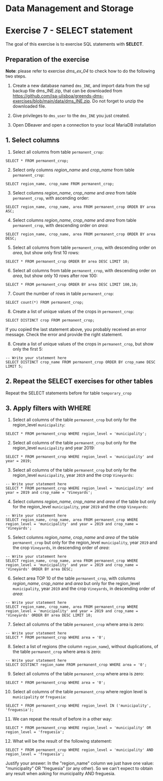 # Data Management and Storage

# Exercise 7 - SELECT statement

The goal of this exercise is to exercise SQL statements with **SELECT**.

## Preparation of the exercise

**Note**: please refer to exercise *dms_ex_04* to check how to do the following two steps.

1. Create a new database named `dms_INE`, and import data from the sql backup file dms_INE.zip, that can be downloaded from https://github.com/isa-ulisboa/greends-dms-exercises/blob/main/data/dms_INE.zip. Do not forget to unzip the downloaded file.

2. Give privileges to `dms_user` to the `dms_INE` you just created.

3. Open DBeaver and open a connection to your local MariaDB installation

## 1. Select columns

1. Select all columns from table `permanent_crop`:

```
SELECT * FROM permanent_crop;
```

2. Select only columns *region_name* and *crop_name* from table `permanent_crop`:

```
SELECT region_name, crop_name FROM permanent_crop;
```
3. Select columns *region_name*, *crop_name* and *area* from table `permanent_crop`, with ascending order:

```
SELECT region_name, crop_name, area FROM permanent_crop ORDER BY area ASC;
```

4. Select columns *region_name*, *crop_name* and *area* from table `permanent_crop`, with descending order on *area*:

```
SELECT region_name, crop_name, area FROM permanent_crop ORDER BY area DESC;
```

5. Select all columns from table `permanent_crop`, with descending order on *area*, but show only first 10 rows:

```
SELECT * FROM permanent_crop ORDER BY area DESC LIMIT 10;
```

6. Select all columns from table `permanent_crop`, with descending order on *area*, but show only 10 rows after row 100:

```
SELECT * FROM permanent_crop ORDER BY area DESC LIMIT 100,10;
```

7. Count the number of rows in table `permanent_crop`:

```
SELECT count(*) FROM permanent_crop;
```

8. Create a list of unique values of the crops in `permanent_crop`:

```
SELECT DISTINCT crop FROM permanent_crop;
```
  If you copied the last statement above, you probably received an error message. Check the error and provide the right statement.

8. Create a list of unique values of the crops in `permanent_crop`, but show only the first 5:

```
-- Write your statement here
SELECT DISTINCT crop_name FROM permanent_crop ORDER BY crop_name DESC LIMIT 5;
```

## 2. Repeat the SELECT exercises for other tables

Repeat the SELECT statements before for table `temporary_crop`

## 3. Apply filters with WHERE

1. Select all columns of the table `permanent_crop` but only for the region_level `municipality`:
```
SELECT * FROM permanent_crop WHERE region_level = 'municipality';
```

2. Select all columns of the table `permanent_crop` but only for the region_level `municipality` and year 2019:
```
SELECT * FROM permanent_crop WHERE region_level = 'municipality' and year = 2019;
```
3. Select all columns of the table `permanent_crop` but only for the region_level `municipality`, year `2019` and the crop `Vineyards`:
```
-- Write your statement here
SELECT * FROM permanent_crop WHERE region_level = 'municipality' and year = 2019 and crop_name = 'Vineyards';
```
4. Select columns *region_name*, *crop_name* and *area* of the table but only for the region_level `municipality`, year `2019` and the crop `Vineyards`:

```
-- Write your statement here
SELECT region_name, crop_name, area FROM permanent_crop WHERE region_level = 'municipality' and year = 2019 and crop_name = 'Vineyards';
```
5. Select columns *region_name*, *crop_name* and *area* of the table `permanent_crop` but only for the region_level `municipality`, year `2019` and the crop `Vineyards`, in descending order of *area*:
```
-- Write your statement here
SELECT region_name, crop_name, area FROM permanent_crop WHERE region_level = 'municipality' and year = 2019 and crop_name = 'Vineyards' ORDER BY area DESC;
```
6. Select area TOP 10 of the table `permanent_crop`, with columns *region_name*, *crop_name* and *area*  but only for the region_level `municipality`, year `2019` and the crop `Vineyards`, in descending order of *area*:
```
-- Write your statement here
SELECT region_name, crop_name, area FROM permanent_crop WHERE region_level = 'municipality' and year = 2019 and crop_name = 'Vineyards' ORDER BY area DESC LIMIT 10;
```
7. Select all columns of the table `permanent_crop` where area is zero:
```
-- Write your statement here
SELECT * FROM permanent_crop WHERE area = '0';
```

8. Select a list of regions (the column `region_name`), without duplications, of the table `permanent_crop` where area is zero:
```
-- Write your statement here
SELECT DISTINCT region_name FROM permanent_crop WHERE area = '0';
```
9. Select all columns of the table `permanent_crop` where area is zero:
```
SELECT * FROM permanent_crop WHERE area = '0';
```

10. Select all columns of the table `permanent_crop` where region level is `municipality` or `freguesia`:
```
SELECT * FROM permanent_crop WHERE region_level IN ('municipality', 'freguesia');
```
11. We can repeat the result of before in a other way:
```
SELECT * FROM permanent_crop WHERE region_level = 'municipality' OR region_level = 'freguesia';
```

12. What will be the result of the following statement:
```
SELECT * FROM permanent_crop WHERE region_level = 'municipality' AND region_level = 'freguesia';
```
Justify your answer: In the "region_name" column we just have one value: "municipality" OR "freguesia" (or any other). So we can't expect to obtain any result when asking for municipality AND freguesia. 
